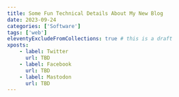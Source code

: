 ```yaml
---
title: Some Fun Technical Details About My New Blog
date: 2023-09-24
categories: ['Software']
tags: ['web']
eleventyExcludeFromCollections: true # this is a draft
xposts:
    - label: Twitter
      url: TBD
    - label: Facebook
      url: TBD
    - label: Mastodon
      url: TBD
---
```


